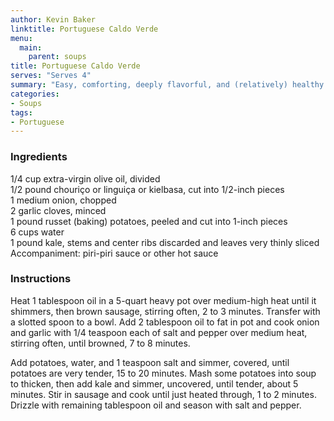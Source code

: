 ```yaml
---
author: Kevin Baker
linktitle: Portuguese Caldo Verde
menu:
  main:
    parent: soups
title: Portuguese Caldo Verde
serves: "Serves 4"
summary: "Easy, comforting, deeply flavorful, and (relatively) healthy with a wealth of greens."
categories:
- Soups
tags:
- Portuguese
---
```

### Ingredients

<div class="ingredient-list">

1/4 cup extra-virgin olive oil, divided  
1/2 pound chouriço or linguiça or kielbasa, cut into 1/2-inch pieces  
1 medium onion, chopped  
2 garlic cloves, minced  
1 pound russet (baking) potatoes, peeled and cut into 1-inch pieces  
6 cups water  
1 pound kale, stems and center ribs discarded and leaves very thinly sliced  
Accompaniment: piri-piri sauce or other hot sauce  

</div>

### Instructions

Heat 1 tablespoon oil in a 5-quart heavy pot over medium-high heat until it shimmers, then brown sausage, stirring often, 2 to 3 minutes. Transfer with a slotted spoon to a bowl. Add 2 tablespoon oil to fat in pot and cook onion and garlic with 1/4 teaspoon each of salt and pepper over medium heat, stirring often, until browned, 7 to 8 minutes.

Add potatoes, water, and 1 teaspoon salt and simmer, covered, until potatoes are very tender, 15 to 20 minutes. Mash some potatoes into soup to thicken, then add kale and simmer, uncovered, until tender, about 5 minutes. Stir in sausage and cook until just heated through, 1 to 2 minutes. Drizzle with remaining tablespoon oil and season with salt and pepper.
